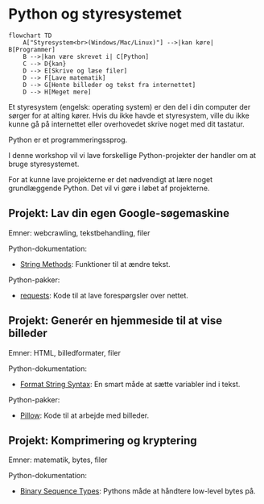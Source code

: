 # Python og styresystemet

```mermaid
flowchart TD
    A["Styresystem<br>(Windows/Mac/Linux)"] -->|kan køre| B[Programmer]
    B -->|kan være skrevet i| C[Python]
    C --> D{kan}
    D --> E[Skrive og læse filer]
    D --> F[Lave matematik]
    D --> G[Hente billeder og tekst fra internettet]
    D --> H[Meget mere]
```

Et styresystem (engelsk: operating system) er den del i din computer der
sørger for at alting kører. Hvis du ikke havde et styresystem, ville du
ikke kunne gå på internettet eller overhovedet skrive noget med dit
tastatur.

Python er et programmeringssprog.

I denne workshop vil vi lave forskellige Python-projekter der handler om
at bruge styresystemet.

For at kunne lave projekterne er det nødvendigt at lære noget
grundlæggende Python.  Det vil vi gøre i løbet af projekterne.


## Projekt: Lav din egen Google-søgemaskine

Emner: webcrawling, tekstbehandling, filer

Python-dokumentation:
  - [String Methods](https://docs.python.org/3.13/library/stdtypes.html#string-methods): Funktioner til at ændre tekst.

Python-pakker:
  - [requests](https://docs.python-requests.org/en/latest/index.html): Kode til at lave forespørgsler over nettet.


## Projekt: Generér en hjemmeside til at vise billeder

Emner: HTML, billedformater, filer

Python-dokumentation:
  - [Format String Syntax](https://docs.python.org/3.13/library/string.html#formatstrings): En smart måde at sætte variabler ind i tekst.

Python-pakker:
  - [Pillow](https://pillow.readthedocs.io/en/stable/index.html): Kode til at arbejde med billeder.


## Projekt: Komprimering og kryptering

Emner: matematik, bytes, filer

Python-dokumentation:
  - [Binary Sequence Types](https://docs.python.org/3.13/library/stdtypes.html#binary-sequence-types-bytes-bytearray-memoryview): Pythons måde at håndtere low-level bytes på.
